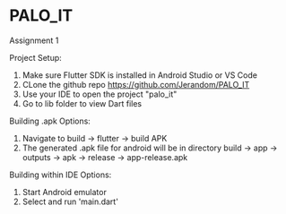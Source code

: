 # PALO_IT
Assignment 1

Project Setup:

1. Make sure Flutter SDK is installed in Android Studio or VS Code
2. CLone the github repo https://github.com/Jerandom/PALO_IT
3. Use your IDE to open the project "palo_it" 
4. Go to lib folder to view Dart files

Building .apk Options:
1. Navigate to build -> flutter -> build APK
2. The generated .apk file for android will be in directory build -> app -> outputs -> apk -> release -> app-release.apk

Building within IDE Options:
1. Start Android emulator
2. Select <Emulator Name> and run 'main.dart'